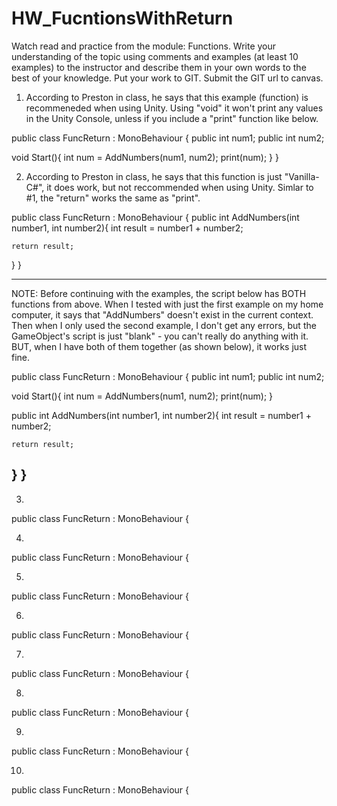 # HW_FucntionsWithReturn
Watch read and practice from the module: Functions. Write your understanding of the topic using comments and examples (at least 10 examples) to the instructor and describe them in your own words to the best of your knowledge. Put your work to GIT. Submit the GIT url to canvas.

1. According to Preston in class, he says that this example (function) is recommeneded when using Unity. Using "void" it won't print any values in the Unity Console, unless if you include a "print" function like below.

public class FuncReturn : MonoBehaviour {
  public int num1;
  public int num2;

  void Start(){
    int num = AddNumbers(num1, num2);
    print(num);
  }
}

2. According to Preston in class, he says that this function is just "Vanilla-C#", it does work, but not reccommended when using Unity. Simlar to #1, the "return" works the same as "print".

public class FuncReturn : MonoBehaviour {
  public int AddNumbers(int number1, int number2){
    int result = number1 + number2;

    return result;
  }
}

------------------------------------------------------------------------------------------------------------

NOTE: Before continuing with the examples, the script below has BOTH functions from above. When I tested with just the first example on my home computer, it says that "AddNumbers" doesn't exist in the current context. Then when I only used the second example, I don't get any errors, but the GameObject's script is just "blank" - you can't really do anything with it. BUT, when I have both of them together (as shown below), it works just fine. 

public class FuncReturn : MonoBehaviour {
  public int num1;
  public int num2;

  void Start(){
    int num = AddNumbers(num1, num2);
    print(num);
  }

  public int AddNumbers(int number1, int number2){
    int result = number1 + number2;

    return result;
  }
}
------------------------------------------------------------------------------------------------------------

3.

public class FuncReturn : MonoBehaviour {

4.

public class FuncReturn : MonoBehaviour {

5.

public class FuncReturn : MonoBehaviour {

6.

public class FuncReturn : MonoBehaviour {

7.

public class FuncReturn : MonoBehaviour {

8.

public class FuncReturn : MonoBehaviour {

9.

public class FuncReturn : MonoBehaviour {

10.

public class FuncReturn : MonoBehaviour {
